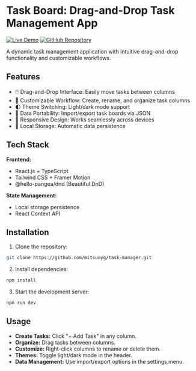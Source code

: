 # Task Board: Drag-and-Drop Task Management App

[![Live Demo](https://img.shields.io/badge/Live_Demo-000?style=for-the-badge)](https://mitsuo-task-board.vercel.app/)
[![GitHub Repository](https://img.shields.io/badge/GitHub-181717?style=for-the-badge&logo=github)](https://github.com/mitsuoyg/task-manager)

A dynamic task management application with intuitive drag-and-drop functionality and customizable workflows.

## Features

- 🖱️ Drag-and-Drop Interface: Easily move tasks between columns
- 🎨 Customizable Workflow: Create, rename, and organize task columns
- 🌓 Theme Switching: Light/dark mode support
- 📁 Data Portability: Import/export task boards via JSON
- 📱 Responsive Design: Works seamlessly across devices
- 💾 Local Storage: Automatic data persistence

## Tech Stack

**Frontend:**

- React.js + TypeScript
- Tailwind CSS + Framer Motion
- @hello-pangea/dnd (Beautiful DnD)

**State Management:**

- Local storage persistence
- React Context API

## Installation

1. Clone the repository:

```bash
git clone https://github.com/mitsuoyg/task-manager.git
```

2. Install dependencies:

```bash
npm install
```

3. Start the development server:

```bash
npm run dev
```

## Usage

- **Create Tasks:** Click "+ Add Task" in any column.
- **Organize:** Drag tasks between columns.
- **Customize:** Right-click columns to rename or delete them.
- **Themes:** Toggle light/dark mode in the header.
- **Data Management:** Use import/export options in the settings menu.
